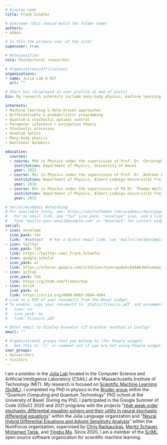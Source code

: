 ```yaml
---
# Display name
title: Frank Schäfer

# Username (this should match the folder name)
authors:
- admin

# Is this the primary user of the site?
superuser: true

# Role/position
role: Postdoctoral researcher

# Organizations/Affiliations
organizations:
- name: Julia Lab @ MIT
  url: ""

# Short bio (displayed in user profile at end of posts)
bio: My research interests include many-body physics, machine learning, and differentiable programming.

interests:
- Machine learning & data-driven approaches
- Differentiable & probabilistic programming
- Quantum & stochastic optimal control
- Parameter inference / estimation theory
- Stochastic processes
- Quantum optics
- Many-body physics
- Nonlinear dynamics

education:
  courses:
  - course: PhD in Physics under the supervision of Prof. Dr. Christoph Bruder
    institution: Department of Physics, University of Basel
    year: 2022
  - course: MSc in Physics under the supervision of Prof. Dr. Andreas Buchleitner
    institution: Department of Physics, Albert-Ludwigs-Universität Freiburg
    year: 2018
  - course: BSc in Physics under the supervision of PD Dr. Thomas Wellens
    institution: Department of Physics, Albert-Ludwigs-Universität Freiburg
    year: 2015

# Social/Academic Networking
# For available icons, see: https://sourcethemes.com/academic/docs/page-builder/#icons
#   For an email link, use "fas" icon pack, "envelope" icon, and a link in the
#   form "mailto:your-email@example.com" or "#contact" for contact widget.
social:
- icon: envelope
  icon_pack: fas
  link: '#contact'  # For a direct email link, use "mailto:test@example.org".
- icon: twitter
  icon_pack: fab
  link: https://twitter.com/_Frank_Schaefer
- icon: google-scholar
  icon_pack: ai
  link: https://scholar.google.com/citations?user=goAokcEAAAAJ&hl=de&oi=sra#
- icon: github
  icon_pack: fab
  link: https://github.com/frankschae
- icon: orcid
  icon_pack: ai
  link: https://orcid.org/0000-0003-2684-4984
# Link to a PDF of your resume/CV from the About widget.
# To enable, copy your resume/CV to `static/files/cv.pdf` and uncomment the lines below.
# - icon: cv
#   icon_pack: ai
#   link: files/cv.pdf

# Enter email to display Gravatar (if Gravatar enabled in Config)
email: ""

# Organizational groups that you belong to (for People widget)
#   Set this to `[]` or comment out if you are not using People widget.
user_groups:
- Researchers
- Visitors
---
```


I am a postdoc in the [Julia Lab](https://julia.mit.edu/) located in the Computer Science and Artificial Intelligence Laboratory (CSAIL) at the Massachusetts Institute of Technology (MIT). My research is focused on [Scientific Machine Learning (SciML)](https://sciml.ai/). I completed my PhD in physics in the [Bruder group](https://quantumtheory-bruder.physik.unibas.ch/en/) within the "Quantum Computing and Quantum Technology" PhD school at the University of Basel. During my PhD, I participated in the Google Summer of Code (GSoC) 2020 and 2021 programs with the projects "[High weak order stochastic differential equation solvers and their utility in neural stochastic differential equations](https://summerofcode.withgoogle.com/archive/2020/projects/5076877036748800/)" within the Julia Language organization and "[Neural Hybrid Differential Equations and Adjoint Sensitivity Analysis](https://summerofcode.withgoogle.com/projects/#5357798591823872)"  within the NumFocus organization, supervised by [Chris Rackauckas](https://github.com/ChrisRackauckas), [Moritz Schauer](https://github.com/mschauer), [Mohamed Tarek](https://github.com/mohamed82008), and [Yingbo Ma](https://github.com/YingboMa). Since 2020, I am a member of the [SciML](https://sciml.ai/) open source software organization for scientific machine learning.
